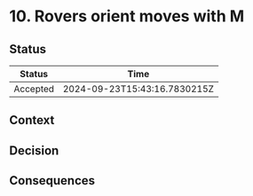 # 10. Rovers orient moves with M

## Status

| Status   | Time                         |
| -------- | ---------------------------- |
| Accepted | 2024-09-23T15:43:16.7830215Z |

## Context

## Decision

## Consequences
